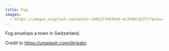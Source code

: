 ```yaml
---
title: Fog
images:
  - https://images.unsplash.com/photo-1495277493816-4c359911b7f1?auto=format&fit=crop&w=746&q=80
---
```

Fog envelops a town in Switzerland.

Credit to https://unsplash.com/@ripato.
